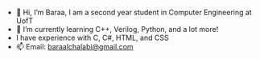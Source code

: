 - 👋 Hi, I’m Baraa, I am a second year student in Computer Engineering at UofT
- 🌱 I’m currently learning C++, Verilog, Python, and a lot more!
- I have experience with C, C#, HTML, and CSS
- 📫 Email: baraalchalabi@gmail.com

<!---
Baraa710/Baraa710 is a ✨ special ✨ repository because its `README.md` (this file) appears on your GitHub profile.
You can click the Preview link to take a look at your changes.
--->

